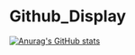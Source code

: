 # Github_Display

[![Anurag's GitHub stats](https://github-readme-stats.vercel.app/api?username=shpark0308)](https://github.com/anuraghazra/github-readme-stats)

